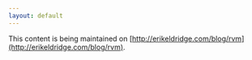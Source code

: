 ```yaml
---
layout: default
---
```


This content is being maintained on [http://erikeldridge.com/blog/rvm](http://erikeldridge.com/blog/rvm).
